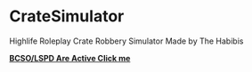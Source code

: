 # CrateSimulator
Highlife Roleplay Crate Robbery Simulator Made by The Habibis

[**BCSO/LSPD Are Active Click me**]((https://etervoria.github.io/CrateSimulator/hlml.html))
